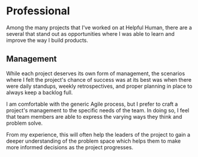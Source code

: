 # Professional
Among the many projects that I've worked on at Helpful Human, there are a several that stand out as opportunities where I was able to learn and improve the way I build products.

## Management
While each project deserves its own form of management, the scenarios where I felt the project's chance of success was at its best was when there were daily standups, weekly retrospectives, and proper planning in place to always keep a backlog full.

I am comfortable with the generic Agile process, but I prefer to craft a project's management to the specific needs of the team. In doing so, I feel that team members are able to express the varying ways they think and problem solve.

From my experience, this will often help the leaders of the project to gain a deeper understanding of the problem space which helps them to make more informed decisions as the project progresses.

